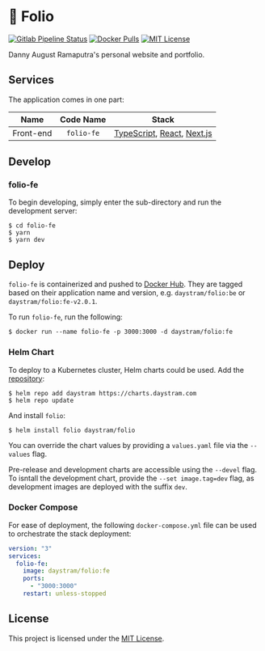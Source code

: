 # :bookmark_tabs: Folio

[![Gitlab Pipeline Status](https://img.shields.io/gitlab/pipeline/daystram/folio/master)](https://gitlab.com/daystram/folio/-/pipelines)
[![Docker Pulls](https://img.shields.io/docker/pulls/daystram/folio)](https://hub.docker.com/r/daystram/folio)
[![MIT License](https://img.shields.io/github/license/daystram/folio)](https://github.com/daystram/folio/blob/master/LICENSE)

Danny August Ramaputra's personal website and portfolio.

## Services

The application comes in one part:

| Name      | Code Name  | Stack                                                                                                        |
| --------- | :--------: | ------------------------------------------------------------------------------------------------------------ |
| Front-end | `folio-fe` | [TypeScript](https://www.typescriptlang.org/), [React](https://reactjs.org/), [Next.js](https://nextjs.org/) |

## Develop

### folio-fe

To begin developing, simply enter the sub-directory and run the development server:

```shell
$ cd folio-fe
$ yarn
$ yarn dev
```

## Deploy

`folio-fe` is containerized and pushed to [Docker Hub](https://hub.docker.com/r/daystram/folio). They are tagged based on their application name and version, e.g. `daystram/folio:be` or `daystram/folio:fe-v2.0.1`.

To run `folio-fe`, run the following:

```console
$ docker run --name folio-fe -p 3000:3000 -d daystram/folio:fe
```

### Helm Chart

To deploy to a Kubernetes cluster, Helm charts could be used. Add the [repository](https://charts.daystram.com):

```shell
$ helm repo add daystram https://charts.daystram.com
$ helm repo update
```

And install `folio`:

```shell
$ helm install folio daystram/folio
```

You can override the chart values by providing a `values.yaml` file via the `--values` flag.

Pre-release and development charts are accessible using the `--devel` flag. To isntall the development chart, provide the `--set image.tag=dev` flag, as development images are deployed with the suffix `dev`.

### Docker Compose

For ease of deployment, the following `docker-compose.yml` file can be used to orchestrate the stack deployment:

```yaml
version: "3"
services:
  folio-fe:
    image: daystram/folio:fe
    ports:
      - "3000:3000"
    restart: unless-stopped
```

## License

This project is licensed under the [MIT License](https://github.com/daystram/folio/blob/master/LICENSE).
